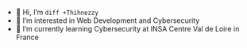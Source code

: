 - 👋 Hi, I’m ```diff +Thihnezzy ```
- 👀 I’m interested in Web Development and Cybersecurity
- 🌱 I’m currently learning Cybersecurity at INSA Centre Val de Loire in France

<!---
QuocThinhNGUYEN-JONES/QuocThinhNGUYEN-JONES is a ✨ special ✨ repository because its `README.md` (this file) appears on your GitHub profile.
You can click the Preview link to take a look at your changes.
--->

